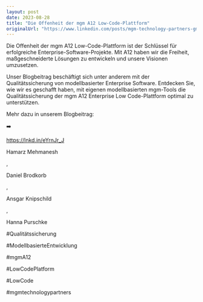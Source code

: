 ```yaml
---
layout: post
date: 2023-08-28
title: "Die Offenheit der mgm A12 Low-Code-Plattform"
originalUrl: "https://www.linkedin.com/posts/mgm-technology-partners-gmbh_qualit%C3%A4tssicherung-von-modellbasierter-enterprise-activity-7094942883702587392-NiJR?utm_source=share&utm_medium=member_desktop"
---
```


Die Offenheit der mgm A12 Low-Code-Plattform ist der Schlüssel für erfolgreiche Enterprise-Software-Projekte. Mit A12 haben wir die Freiheit, maßgeschneiderte Lösungen zu entwickeln und unsere Visionen umzusetzen.

Unser Blogbeitrag beschäftigt sich unter anderem mit der Qualitätssicherung von modellbasierter Enterprise Software. Entdecken Sie, wie wir es geschafft haben, mit eigenen modellbasierten mgm-Tools die Qualitätssicherung der mgm A12 Enterprise Low Code-Plattform optimal zu unterstützen.

Mehr dazu in unserem Blogbeitrag:

➡️

https://lnkd.in/eYrnJr_J

Hamarz Mehmanesh

,

Daniel Brodkorb

,

Ansgar Knipschild

,

Hanna Purschke

#Qualitätssicherung

#ModellbasierteEntwicklung

#mgmA12

#LowCodePlatform

#LowCode

#mgmtechnologypartners